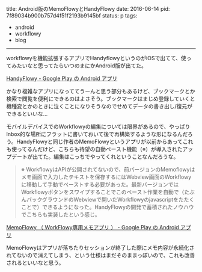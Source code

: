 title: Android版のMemoFlowyとHandyFlowy
date: 2016-06-14
pid: 7f89034b900b757d4f51f2193b9145bf
status: p
tags:
- android
- workflowy
- blog
---

workflowyを機能拡張するアプリでHandyflowyというのがiOSで出てて、使ってみたいなと思ってたらいつのまにかAndroid版が出てた。

[HandyFlowy - Google Play の Android アプリ][1]

かなり複雑なアプリになっててうーんと思う部分もあるけど、ブックマークとか検索で閲覧を便利にできるのはよさそう。ブックマークはまじめ登録していくと機種変とかのときに泣くことになりそうなのでせめてデータの書き出し/復元ができるといいな…

モバイルデバイスでのWorkflowyの編集については限界があるので、やっぱりInbox的な場所にフラットに書いておいて後で再構築するような形になるんだろう。HandyFlowyと同じ作者のMemoFlowyというアプリが以前からあってこれも使ってるんだけど、こちらも待望の自動ペースト機能（※）が導入されたアップデートが出てた。編集はこっちでやってくれということなんだろうな。

> ※ WorkflowyはAPIが公開されてないので、前パージョンのMemoflowyはメモ画面で入力したテキストを保存するにはWebview画面のWorkflowyに移動して手動でペーストする必要があった。最新バージョンではWorkflowyボタンをスワイプすることでこのペースト作業を自動で（たぶんバックグラウンドのWebviewで開いたWorkflowyのjavascriptをたたくことで）できるようになった。HandyFlowyの開発で蓄積されたノウハウでこちらも実装したという感じ。

[MemoFlowy （ WorkFlowy専用メモアプリ ） - Google Play の Android アプリ][2]

MemoFlowyはアプリが落ちたりセッションが終了した際にメモ内容が永続化されてないので消えてしまう、という仕様はまだそのままっぽいので、これも改善されるといいなと思う。

[1]:	https://play.google.com/store/apps/details?id=jp.nap.app.handyflowy%0A
[2]:	https://play.google.com/store/apps/details?id=jp.nap.app.memoflowy